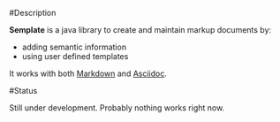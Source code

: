 #Description

**Semplate** is a java library to create and maintain markup documents by:
* adding  semantic information
* using user defined templates

It works with both [Markdown](https://www.markdownguide.org/getting-started/) and [Asciidoc](http://asciidoc.org/).

#Status

Still under development. Probably nothing works right now.